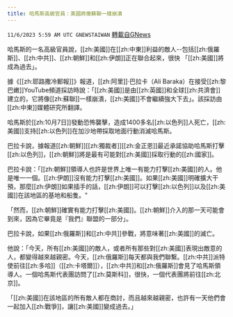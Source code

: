 ```yaml
---
title: 哈馬斯高級官員：美國將像蘇聯一樣崩潰
---
```

`11/6/2023 5:59 AM UTC GNEWSTAIWAN` [轉載自GNews](https://gnews.org/articles/1927990)



哈馬斯的一名高級官員說，[[zh:美國]]在[[zh:中東]]利益的敵人--包括[[zh:俄羅斯]]、[[zh:中共]]、[[zh:朝鮮]]和[[zh:伊朗]]正在聯合起來，很快 「[[zh:美國]]將成為過去」。  

據《[[zh:耶路撒冷郵報]]》報道，[[zh:阿里]]·巴拉卡（Ali Baraka）在接受[[zh:黎巴嫩]]YouTube頻道採訪時說：「[[zh:美國]]是由[[zh:英國]]和全球[[zh:共濟會]]建立的，它將像[[zh:蘇聯]]一樣崩潰，[[zh:美國]]不會繼續強大下去」。該採訪由[[zh:中東]]媒體研究所翻譯。

  

哈馬斯於[[zh:10月7日]]發動恐怖襲擊，造成1400多名[[zh:以色列]]人死亡，[[zh:美國]]支持[[zh:以色列]]在加沙地帶採取地面行動消滅哈馬斯。

  

巴拉卡說，據報道[[zh:朝鮮]][[zh:獨裁者]][[zh:金正恩]]最近承諾協助哈馬斯打擊[[zh:以色列]]，[[zh:朝鮮]]將是最有可能對[[zh:美國]]採取行動的[[zh:國家]]。

  

巴拉卡說：「[[zh:朝鮮]]領導人也許是世界上唯一有能力打擊[[zh:美國]]的人。他是唯一一個。[[zh:伊朗]]沒有能力打擊[[zh:美國]]。如果[[zh:美國]]明確擴大干預，那麼[[zh:伊朗]]如果插手的話，[[zh:伊朗]]可以打擊[[zh:以色列]]以及[[zh:美國]]在該地區的基地和船隻。"

  

「然而，[[zh:朝鮮]]確實有能力打擊[[zh:美國]]。[[zh:朝鮮]]介入的那一天可能會到來，因為它畢竟是『我們』聯盟的一部分」。

  

巴拉卡說，如果[[zh:俄羅斯]]和[[zh:中共]]參戰，將意味著[[zh:美國]]的滅亡。

  

他說：「今天，所有[[zh:美國]]的敵人，或者所有那些對[[zh:美國]]表現出敵意的人，都變得越來越親密。今天，[[zh:俄羅斯]]每天都與我們聯繫。[[zh:中共]]派特使前往[[zh:多哈]]（[[zh:卡塔爾]]），[[zh:中共]]和[[zh:俄羅斯]]會見了哈馬斯領導人。一個哈馬斯代表團訪問了[[zh:莫斯科]]，很快，一個代表團將前往[[zh:北京]]。

  

「[[zh:美國]]在該地區的所有敵人都在商討，而且越來越親密，也許有一天他們會一起加入[[zh:戰爭]]，讓[[zh:美國]]變成過去。」

